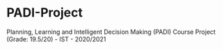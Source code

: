 # PADI-Project
Planning, Learning and Intelligent Decision Making (PADI) Course Project (Grade: 19.5/20) - IST - 2020/2021
